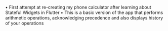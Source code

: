 • First attempt at re-creating my phone calculator after learning about Stateful Widgets in Flutter
• This is a basic version of the app that performs arithmetic operations, acknowledging precedence and also displays history of your operations

